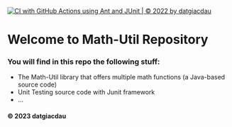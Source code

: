 [![CI with GitHub Actions using Ant and JUnit | © 2022 by datgiacdau](https://github.com/datgiacdau/Math-util/actions/workflows/ci-junit.yml/badge.svg)](https://github.com/datgiacdau/Math-util/actions/workflows/ci-junit.yml)

# Welcome to Math-Util Repository
### You will find in this repo the following stuff:
* The Math-Util library that offers multiple math functions (a Java-based source code)
* Unit Testing source code with Junit framework
* ...
#### © 2023 datgiacdau